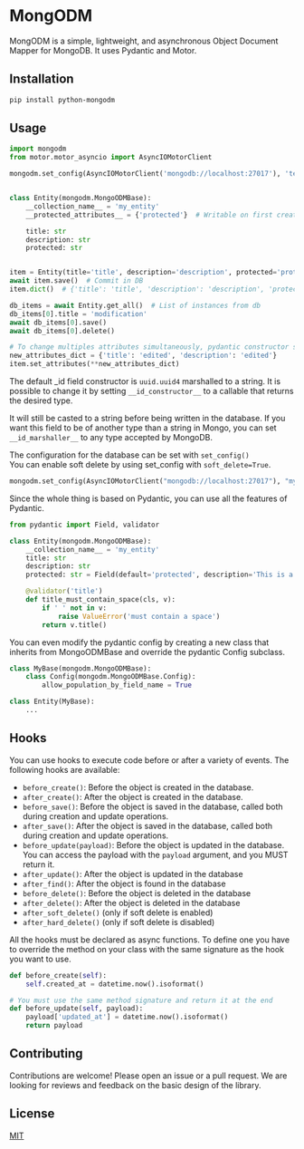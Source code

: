 # MongODM

MongODM is a simple, lightweight, and asynchronous Object Document Mapper for MongoDB.
It uses Pydantic and Motor.

## Installation

```bash
pip install python-mongodm
```

## Usage

```python
import mongodm
from motor.motor_asyncio import AsyncIOMotorClient

mongodm.set_config(AsyncIOMotorClient('mongodb://localhost:27017'), 'test')


class Entity(mongodm.MongoODMBase):
    __collection_name__ = 'my_entity'
    __protected_attributes__ = {'protected'}  # Writable on first creation, but not on updates

    title: str
    description: str
    protected: str


item = Entity(title='title', description='description', protected='protected')
await item.save()  # Commit in DB
item.dict()  # {'title': 'title', 'description': 'description', 'protected': 'protected', created_at: datetime.datetime(), updated_at: None, deleted_at: None}

db_items = await Entity.get_all()  # List of instances from db
db_items[0].title = 'modification'
await db_items[0].save()
await db_items[0].delete()

# To change multiples attributes simultaneously, pydantic constructor style
new_attributes_dict = {'title': 'edited', 'description': 'edited'}
item.set_attributes(**new_attributes_dict)  
```



The default _id field constructor is `uuid.uuid4` marshalled to a string. It is possible to change it by setting `__id_constructor__` to a callable that returns the desired type.


It will still be casted to a string before being written in the database. If you want this field to be of another type than a string in Mongo, you can set `__id_marshaller__` to any type accepted by MongoDB.


The configuration for the database can be set with `set_config()`  
You can enable soft delete by using set_config with `soft_delete=True`.
```python
mongodm.set_config(AsyncIOMotorClient("mongodb://localhost:27017"), "my_database", soft_delete=True)
```

Since the whole thing is based on Pydantic, you can use all the features of Pydantic.

```python
from pydantic import Field, validator

class Entity(mongodm.MongoODMBase):
    __collection_name__ = 'my_entity'
    title: str
    description: str
    protected: str = Field(default='protected', description='This is a protected field')

    @validator('title')
    def title_must_contain_space(cls, v):
        if ' ' not in v:
            raise ValueError('must contain a space')
        return v.title()
```

You can even modify the pydantic config by creating a new class that inherits from MongoODMBase and override the pydantic Config subclass.

```python
class MyBase(mongodm.MongoODMBase):
    class Config(mongodm.MongoODMBase.Config):
        allow_population_by_field_name = True

class Entity(MyBase):
    ...
```


## Hooks
You can use hooks to execute code before or after a variety of events. The following hooks are available:

- `before_create()`: Before the object is created in the database.
- `after_create()`: After the object is created in the database.
- `before_save()`: Before the object is saved in the database, called both during creation and update operations.
- `after_save()`: After the object is saved in the database, called both during creation and update operations.
- `before_update(payload)`: Before the object is updated in the database. You can access the payload with the `payload` argument, and you MUST return it.
- `after_update()`: After the object is updated in the database
- `after_find()`: After the object is found in the database
- `before_delete()`: Before the object is deleted in the database
- `after_delete()`: After the object is deleted in the database
- `after_soft_delete()` (only if soft delete is enabled)
- `after_hard_delete()` (only if soft delete is disabled)

All the hooks must be declared as async functions. To define one you have to override the method on your class with the same signature as the hook you want to use.

```python
def before_create(self):
    self.created_at = datetime.now().isoformat()

# You must use the same method signature and return it at the end
def before_update(self, payload):
    payload['updated_at'] = datetime.now().isoformat()
    return payload
```

## Contributing

Contributions are welcome! Please open an issue or a pull request.
We are looking for reviews and feedback on the basic design of the library.

## License

[MIT](https://choosealicense.com/licenses/mit/)
